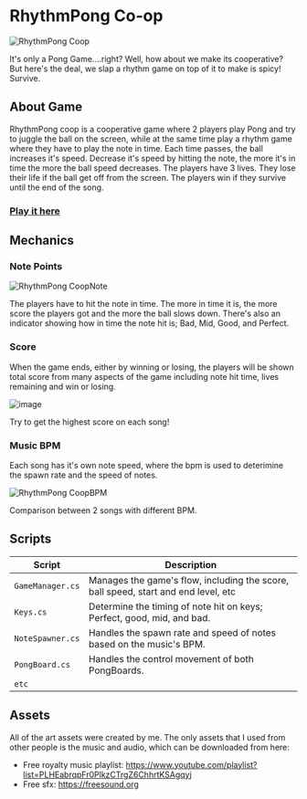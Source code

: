 # RhythmPong Co-op

![RhythmPong Coop](https://github.com/user-attachments/assets/11b0ba30-00ae-4ee8-83a1-e2d2cec07c11)

It's only a Pong Game....right?
Well, how about we make its cooperative? But here's the deal, we slap a rhythm game on top of it to make is spicy!
Survive.

## About Game
RhythmPong coop is a cooperative game where 2 players play Pong and try to juggle the ball on the screen, while at the same time play a rhythm game where they have to play the note in time.
Each time passes, the ball increases it's speed. Decrease it's speed by hitting the note, the more it's in time the more the ball speed decreases. The players have 3 lives. They lose their life if the ball
get off from the screen. The players win if they survive until the end of the song.
### <a href="https://jeje8.itch.io/rhythmpong-coop">Play it here</a>

## Mechanics

### Note Points

![RhythmPong CoopNote](https://github.com/user-attachments/assets/d6dd252a-83ca-4f3c-887c-341ca67d8eff)

The players have to hit the note in time. The more in time it is, the more score the players got and the more the ball slows down. There's also an indicator showing how in time the note hit is;
Bad, Mid, Good, and Perfect.

### Score
When the game ends, either by winning or losing, the players will be shown total score from many aspects of the game including note hit time, lives remaining and win or losing.

![image](https://github.com/user-attachments/assets/c9747ee4-c56f-4661-8c44-e1ccb1352eb0)

Try to get the highest score on each song!

### Music BPM
Each song has it's own note speed, where the bpm is used to deterimine the spawn rate and the speed of notes.

![RhythmPong CoopBPM](https://github.com/user-attachments/assets/7606ea2e-9ff7-4431-b035-1b19c7fb4cd6)

Comparison between 2 songs with different BPM.

## Scripts

| Script | Description |
| --- | --- |
| `GameManager.cs` | Manages the game's flow, including the score, ball speed, start and end level, etc |
| `Keys.cs` | Determine the timing of note hit on keys; Perfect, good, mid, and bad. |
| `NoteSpawner.cs` | Handles the spawn rate and speed of notes based on the music's BPM. |
| `PongBoard.cs` | Handles the control movement of both PongBoards. |
| `etc` | |

## Assets

All of the art assets were created by me. The only assets that I used from other people is the music and audio, which can be downloaded from here:
- Free royalty music playlist: https://www.youtube.com/playlist?list=PLHEabrqpFr0PlkzCTrgZ6ChhrtKSAgqyj
- Free sfx: https://freesound.org



